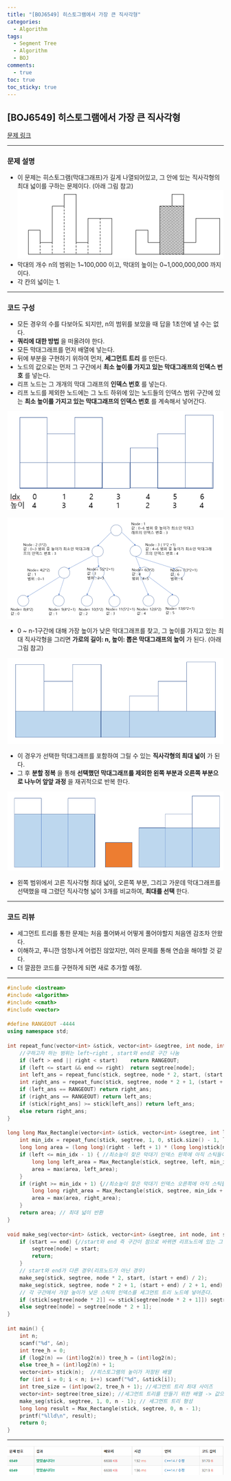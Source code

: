```yaml
---
title: "[BOJ6549] 히스토그램에서 가장 큰 직사각형"
categories:
  - Algorithm
tags:
  - Segment Tree
  - Algorithm
  - BOJ
comments:
  - true
toc: true
toc_sticky: true
---
```

## [BOJ6549] 히스토그램에서 가장 큰 직사각형

[문제 링크](https://www.acmicpc.net/problem/6549)

---

### 문제 설명

* 이 문제는 히스토그램(막대그래프)가 길게 나열되어있고, 그 안에 있는 직사각형의 최대 넓이를 구하는 문제이다. (아래 그림 참고)
![](/assets/img/Algorithm/BOJ6549_1.png)
* 막대의 개수 n의 범위는 1~100,000 이고, 막대의 높이는 0~1,000,000,000 까지이다.
* 각 칸의 넓이는 1.

---

### 코드 구성
* 모든 경우의 수를 다보아도 되지만, n의 범위를 보았을 때 답을 1초안에 낼 수는 없다.
* __쿼리에 대한 방법__ 을 떠올려야 한다.
* 모든 막대그래프를 먼저 배열에 넣는다.
* 뒤에 부분을 구현하기 위하여 먼저, __세그먼트 트리__ 를 만든다.
* 노드의 값으로는 먼저 그 구간에서 __최소 높이를 가지고 있는 막대그래프의 인덱스 번호__ 를 넣는다.
* 리프 노드는 그 개개의 막대 그래프의 __인덱스 번호__ 를 넣는다.
* 리프 노드를 제외한 노드에는 그 노드 하위에 있는 노드들의 인덱스 범위 구간에 있는 __최소 높이를 가지고 있는 막대그래프의 인덱스 번호__ 를 계속해서 넣어간다.

![](/assets/img/Algorithm/BOJ6549_4.png)

![](/assets/img/Algorithm/BOJ6549_5.png)

* 0 ~ n-1구간에 대해 가장 높이가 낮은 막대그래프를 찾고, 그 높이를 가지고 있는 최대 직사각형을 그리면 __가로의 길이: n, 높이: 뽑은 막대그래프의 높이__ 가 된다. (아래 그림 참고)

![](/assets/img/Algorithm/BOJ6549_2.png)

* 이 경우가 선택한 막대그래프를 포함하여 그릴 수 있는 __직사각형의 최대 넓이__ 가 된다.
* 그 후 __분할 정복__ 을 통해 __선택했던 막대그래프를 제외한 왼쪽 부분과 오른쪽 부분으로 나누어 앞앞 과정__ 을 재귀적으로 반복 한다.

![](/assets/img/Algorithm/BOJ6549_3.png)

* 왼쪽 범위에서 고른 직사각형 최대 넓이, 오른쪽 부분, 그리고 가운데 막대그래프를 선택했을 때 그렸던 직사각형 넓이 3개를 비교하여, __최대를 선택__ 한다.

---

### 코드 리뷰

* 세그먼트 트리를 통한 문제는 처음 풀어봐서 어떻게 풀어야할지 처음엔 감조차 안왔다.
* 이해하고, 푸니깐 엄청나게 어렵진 않았지만, 여러 문제를 통해 연습을 해야할 것 같다.
* 더 깔끔한 코드를 구현하게 되면 새로 추가할 예정.

---

``` cpp
#include <iostream>
#include <algorithm>
#include <cmath>
#include <vector>

#define RANGEOUT -4444
using namespace std;

int repeat_func(vector<int> &stick, vector<int> &segtree, int node, int start, int end, int left, int right) { //쿼리작업
	//구하고자 하는 범위는 left~right , start와 end로 구간 나눔
	if (left > end || right < start)	return RANGEOUT;
	if (left <= start && end <= right)	return segtree[node];
	int left_ans = repeat_func(stick, segtree, node * 2, start, (start + end) / 2, left, right);
	int right_ans = repeat_func(stick, segtree, node * 2 + 1, (start + end) / 2 + 1, end, left, right);
	if (left_ans == RANGEOUT) return right_ans;
	if (right_ans == RANGEOUT) return left_ans;
	if (stick[right_ans] >= stick[left_ans]) return left_ans;
	else return right_ans;
}

long long Max_Rectangle(vector<int> &stick, vector<int> &segtree, int left, int right) {
	int min_idx = repeat_func(stick, segtree, 1, 0, stick.size() - 1, left, right); // 쿼리를 통해 그 구간에 대한 최소 높이 막대 인덱스 가져옴
	long long area = (long long)(right - left + 1) * (long long)stick[min_idx];
	if (left <= min_idx - 1) { //최소높이 찾은 막대기 인덱스 왼쪽에 아직 스틱들이 존재하면 분할정복
		long long left_area = Max_Rectangle(stick, segtree, left, min_idx - 1);
		area = max(area, left_area);
	}
	if (right >= min_idx + 1) {//최소높이 찾은 막대기 인덱스 오른쪽에 아직 스틱들이 존재하면 분할정복
		long long right_area = Max_Rectangle(stick, segtree, min_idx + 1, right);
		area = max(area, right_area);
	}
	return area; // 최대 넓이 반환
}

void make_seg(vector<int> &stick, vector<int> &segtree, int node, int start, int end) {
	if (start == end) {//start와 end 즉 구간이 점으로 바뀌면 리프노드에 있는 그 자체 인덱스가 된다.
		segtree[node] = start;
		return;
	}
	// start와 end가 다른 경우(리프노드가 아닌 경우)
	make_seg(stick, segtree, node * 2, start, (start + end) / 2);
	make_seg(stick, segtree, node * 2 + 1, (start + end) / 2 + 1, end);
	// 각 구간에서 가장 높이가 낮은 스틱의 인덱스를 세그먼트 트리 노드에 넣어준다.
	if (stick[segtree[node * 2]] <= stick[segtree[node * 2 + 1]]) segtree[node] = segtree[node * 2];
	else segtree[node] = segtree[node * 2 + 1];
}

int main() {
	int n;
	scanf("%d", &n);
	int tree_h = 0;
	if (log2(n) == (int)log2(n)) tree_h = (int)log2(n);
	else tree_h = (int)log2(n) + 1;
	vector<int> stick(n);  //히스토그램의 높이가 저장된 배열
	for (int i = 0; i < n; i++) scanf("%d", &stick[i]);
	int tree_size = (int)pow(2, tree_h + 1); //세그먼트 트리 최대 사이즈
	vector<int> segtree(tree_size); //세그먼트 트리를 만들기 위한 배열 -> 값으로는 arr의 인덱스번호가 들어감
	make_seg(stick, segtree, 1, 0, n - 1); // 세그먼트 트리 형성
	long long result = Max_Rectangle(stick, segtree, 0, n - 1);
	printf("%lld\n", result);
	return 0;
}
```

---

![](/assets/img/Algorithm/BOJ6549_6.png)
